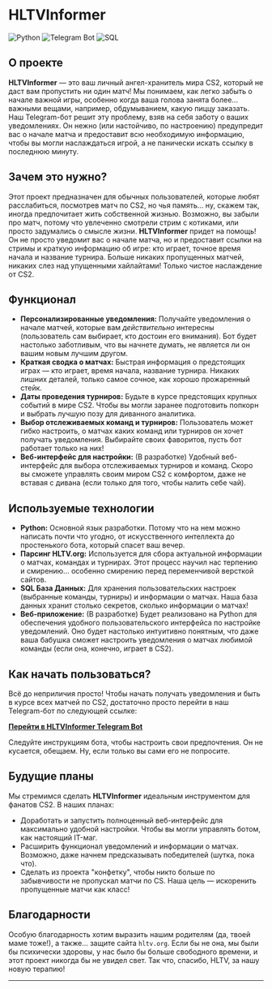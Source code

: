 # HLTVInformer

![Python](https://img.shields.io/badge/Python-3.9+-blue?style=for-the-badge&logo=python&logoColor=white)
![Telegram Bot](https://img.shields.io/badge/Telegram_Bot-Official-blue?style=for-the-badge&logo=telegram&logoColor=white)
![SQL](https://img.shields.io/badge/Database-SQL-orange?style=for-the-badge&logo=postgresql&logoColor=white)

## О проекте

**HLTVInformer** — это ваш личный ангел-хранитель мира CS2, который не даст вам пропустить ни один матч! Мы понимаем, как легко забыть о начале важной игры, особенно когда ваша голова занята более... важными вещами, например, обдумыванием, какую пиццу заказать. Наш Telegram-бот решит эту проблему, взяв на себя заботу о ваших уведомлениях. Он нежно (или настойчиво, по настроению) предупредит вас о начале матча и предоставит всю необходимую информацию, чтобы вы могли наслаждаться игрой, а не панически искать ссылку в последнюю минуту.

## Зачем это нужно?

Этот проект предназначен для обычных пользователей, которые любят расслабиться, посмотрев матч по CS2, но чья память... ну, скажем так, иногда предпочитает жить собственной жизнью. Возможно, вы забыли про матч, потому что увлеченно смотрели стрим с котиками, или просто задумались о смысле жизни. **HLTVInformer** придет на помощь! Он не просто уведомит вас о начале матча, но и предоставит ссылки на стримы и краткую информацию об игре: кто играет, точное время начала и название турнира. Больше никаких пропущенных матчей, никаких слез над упущенными хайлайтами! Только чистое наслаждение от CS2.

## Функционал

* **Персонализированные уведомления:** Получайте уведомления о начале матчей, которые вам *действительно* интересны (пользователь сам выбирает, кто достоин его внимания). Бот будет настолько заботливым, что вы начнете думать, не является ли он вашим новым лучшим другом.
* **Краткая сводка о матчах:** Быстрая информация о предстоящих играх — кто играет, время начала, название турнира. Никаких лишних деталей, только самое сочное, как хорошо прожаренный стейк.
* **Даты проведения турниров:** Будьте в курсе предстоящих крупных событий в мире CS2. Чтобы вы могли заранее подготовить попкорн и выбрать лучшую позу для диванного аналитика.
* **Выбор отслеживаемых команд и турниров:** Пользователь может гибко настроить, о матчах каких команд или турниров он хочет получать уведомления. Выбирайте своих фаворитов, пусть бот работает только на них!
* **Веб-интерфейс для настройки:** (В разработке) Удобный веб-интерфейс для выбора отслеживаемых турниров и команд. Скоро вы сможете управлять своим миром CS2 с комфортом, даже не вставая с дивана (если только для того, чтобы налить себе чай).

## Используемые технологии

* **Python:** Основной язык разработки. Потому что на нем можно написать почти что угодно, от искусственного интеллекта до простенького бота, который спасет ваш вечер.
* **Парсинг HLTV.org:** Используется для сбора актуальной информации о матчах, командах и турнирах. Этот процесс научил нас терпению и смирению... особенно смирению перед переменчивой версткой сайтов.
* **SQL База Данных:** Для хранения пользовательских настроек (выбранные команды, турниры) и информации о матчах. Наша база данных хранит столько секретов, сколько информации о матчах!
* **Веб-приложение:** (В разработке) Будет реализовано на Python для обеспечения удобного пользовательского интерфейса по настройке уведомлений. Оно будет настолько интуитивно понятным, что даже ваша бабушка сможет настроить уведомления о матчах любимой команды (если она, конечно, играет в CS2).

## Как начать пользоваться?

Всё до неприличия просто! Чтобы начать получать уведомления и быть в курсе всех матчей по CS2, достаточно просто перейти в наш Telegram-бот по следующей ссылке:

[**Перейти в HLTVInformer Telegram Bot**](https://t.me/HLTVInformer_bot)

Следуйте инструкциям бота, чтобы настроить свои предпочтения. Он не кусается, обещаем. Ну, если только вы сами его не попросите.

## Будущие планы

Мы стремимся сделать **HLTVInformer** идеальным инструментом для фанатов CS2. В наших планах:

* Доработать и запустить полноценный веб-интерфейс для максимально удобной настройки. Чтобы вы могли управлять ботом, как настоящий IT-маг.
* Расширить функционал уведомлений и информации о матчах. Возможно, даже начнем предсказывать победителей (шутка, пока что).
* Сделать из проекта "конфетку", чтобы никто больше по забывчивости не пропускал матчи по CS. Наша цель — искоренить пропущенные матчи как класс!

## Благодарности

Особую благодарность хотим выразить нашим родителям (да, твоей маме тоже!), а также... защите сайта `hltv.org`. Если бы не она, мы были бы психически здоровы, у нас было бы больше свободного времени, и этот проект никогда бы не увидел свет. Так что, спасибо, HLTV, за нашу новую терапию!

---